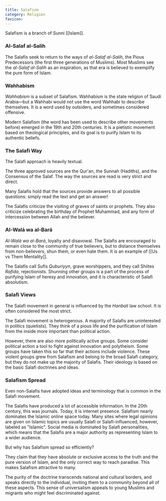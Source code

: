 ```yaml
---
title: Salafism
category: Religion
favicon: 
---
```


Salafism is a branch of Sunni [[Islam]].

### Al-Salaf al-Salih

The Salafis seek to return to the ways of *al-Salaf al-Salih*, the Pious Predecessors (the first three generations of Muslims). Most Muslims see the *al-Salaf al-Salih* as an inspiration, as that era is believed to exemplify the pure form of Islam.

### Wahhabism

*Wahhabism* is a subset of Salafism. Wahhabism is the state religion of Saudi Arabia—but a Wahhabi would not use the word Wahhabi to describe themselves. It is a word used by outsiders, and sometimes considered offensive.

Modern Salafism (the word has been used to describe other movements before) emerged in the 19th and 20th centuries. It is a pietistic movement based on theological principles, and its goal is to purify Islam to its authentic beliefs.

### The Salafi Way

The Salafi approach is heavily textual.

The three approved sources are the Qur'an, the Sunnah (Hadiths), and the Consensus of the Salaf. The way the sources are read is very strict and direct.

Many Salafis hold that the sources provide answers to all possible questions: simply read the text and get an answer!

The Salafis criticize the visiting of graves of saints or prophets. They also criticize celebrating the birthday of Prophet Muhammad, and any form of intercession between Allah and the believer.

### Al-Walá wa al-Bará

*Al-Walá wa al-Bará*, loyalty and disavowal. The Salafis are encouraged to remain close to the community of true believers, but to distance themselves from non-believers, shun them, or even hate them. It is an example of [[Us vs Them Mentality]].

The Salafis call Sufis *Quburiyyn*, grave worshippers, and they call Shiites *Rafida*, rejectionists. Shunning other groups is a part of the process of purifying Islam of heresy and innovation, and it is characteristic of Salafi absolutism.

### Salafi Views

The Salafi movement in general is influenced by the *Hanbali* law school. It is often considered the most strict.

The Salafi movement is heterogenous. A majority of Salafis are uninterested in politics (quietists). They think of a pious life and the purification of Islam from the inside more important than political action.

However, there are also more politically active groups. Some consider political action a tool to fight against innovation and polytheism. Some groups have taken this so far that their actions include violence. These violent groups grew from Salafism and belong to the broad Salafi category, but they do not make up the majority of Salafis. Their ideology is based on the basic Salafi doctrines and ideas.

### Salafism Spread

Even non-Salafis have adopted ideas and terminology that is common in the Salafi movement.

The Salafis have produced a lot of accessible information. In the 20th century, this was journals. Today, it is internet presence. Salafism nearly dominates the Islamic online space today. Many sites where legal opinions are given on Islamic topics are usually Salafi or Salafi-influenced, however, labeled as "Islamic". Social media is dominated by Salafi personalities, which means that the Salafis are a major authority as representing Islam to a wider audience.

But why has Salafism spread so efficiently?

They claim that they have absolute or exclusive access to the truth and the pure version of Islam, and the only correct way to reach paradise. This makes Salafism attractive to many.

The purity of the doctrine transcends national and cultural borders, and speaks directly to the individual, inviting them to a community beyond all of these aspects.  This sense of universalism appeals to young Muslims and migrants who might feel discriminated against.